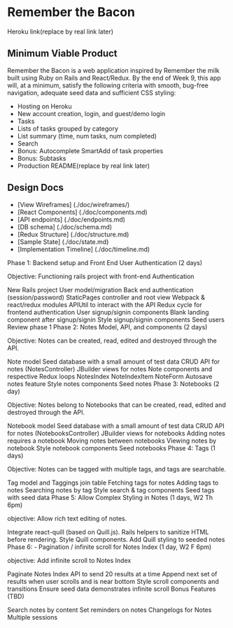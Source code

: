 # Remember the Bacon

Heroku link(replace by real link later)

## Minimum Viable Product

Remember the Bacon is a web application inspired by Remember the milk built using Ruby on Rails and React/Redux. By the end of Week 9, this app will, at a minimum, satisfy the following criteria with smooth, bug-free navigation, adequate seed data and sufficient CSS styling:

* Hosting on Heroku
* New account creation, login, and guest/demo login
* Tasks
* Lists of tasks grouped by category
* List summary (time, num tasks, num completed)
* Search
* Bonus: Autocomplete SmartAdd of task properties
* Bonus: Subtasks
* Production README(replace by real link later)

## Design Docs

* [View Wireframes] (./doc/wireframes/)
* [React Components] (./doc/components.md)
* [API endpoints] (./doc/endpoints.md)
* [DB schema] (./doc/schema.md)
* [Redux Structure] (./doc/structure.md)
* [Sample State] (./doc/state.md)
* [Implementation Timeline] (./doc/timeline.md)

Phase 1: Backend setup and Front End User Authentication (2 days)

Objective: Functioning rails project with front-end Authentication

 New Rails project
 User model/migration
 Back end authentication (session/password)
 StaticPages controller and root view
 Webpack & react/redux modules
 APIUtil to interact with the API
 Redux cycle for frontend authentication
 User signup/signin components
 Blank landing component after signup/signin
 Style signup/signin components
 Seed users
 Review phase 1
Phase 2: Notes Model, API, and components (2 days)

Objective: Notes can be created, read, edited and destroyed through the API.

 Note model
 Seed database with a small amount of test data
 CRUD API for notes (NotesController)
 JBuilder views for notes
Note components and respective Redux loops
 NotesIndex
 NoteIndexItem
 NoteForm
 Autosave notes feature
 Style notes components
 Seed notes
Phase 3: Notebooks (2 day)

Objective: Notes belong to Notebooks that can be created, read, edited and destroyed through the API.

 Notebook model
 Seed database with a small amount of test data
 CRUD API for notes (NotebooksController)
 JBuilder views for notebooks
 Adding notes requires a notebook
 Moving notes between notebooks
 Viewing notes by notebook
 Style notebook components
 Seed notebooks
Phase 4: Tags (1 days)

Objective: Notes can be tagged with multiple tags, and tags are searchable.

 Tag model and Taggings join table
 Fetching tags for notes
 Adding tags to notes
 Searching notes by tag
 Style search & tag components
 Seed tags with seed data
Phase 5: Allow Complex Styling in Notes (1 days, W2 Th 6pm)

objective: Allow rich text editing of notes.

 Integrate react-quill (based on Quill.js).
 Rails helpers to sanitize HTML before rendering.
 Style Quill components.
 Add Quill styling to seeded notes
Phase 6: - Pagination / infinite scroll for Notes Index (1 day, W2 F 6pm)

objective: Add infinite scroll to Notes Index

 Paginate Notes Index API to send 20 results at a time
 Append next set of results when user scrolls and is near bottom
 Style scroll components and transitions
 Ensure seed data demonstrates infinite scroll
Bonus Features (TBD)

 Search notes by content
 Set reminders on notes
 Changelogs for Notes
 Multiple sessions

